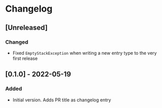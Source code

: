# Changelog

## [Unreleased]
### Changed
- Fixed `EmptyStackException` when writing a new entry type to the very first release

## [0.1.0] - 2022-05-19
### Added
- Initial version. Adds PR title as changelog entry